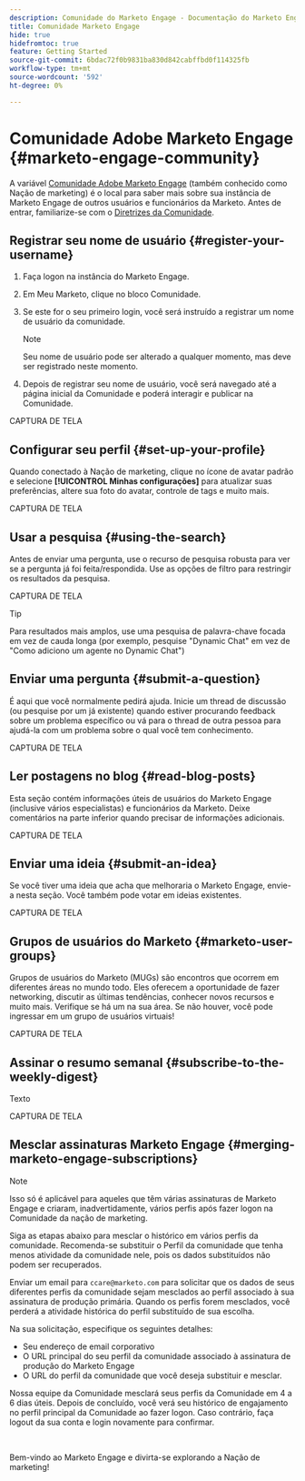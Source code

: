 ```yaml
---
description: Comunidade do Marketo Engage - Documentação do Marketo Engage - Documentação do produto
title: Comunidade Marketo Engage
hide: true
hidefromtoc: true
feature: Getting Started
source-git-commit: 6bdac72f0b9831ba830d842cabffbd0f114325fb
workflow-type: tm+mt
source-wordcount: '592'
ht-degree: 0%

---
```


# Comunidade Adobe Marketo Engage {#marketo-engage-community}

A variável [Comunidade Adobe Marketo Engage](https://nation.marketo.com/) (também conhecido como Nação de marketing) é o local para saber mais sobre sua instância de Marketo Engage de outros usuários e funcionários da Marketo. Antes de entrar, familiarize-se com o [Diretrizes da Comunidade](https://nation.marketo.com/t5/community-guidelines/ct-p/community-guidelines).

## Registrar seu nome de usuário {#register-your-username}

1. Faça logon na instância do Marketo Engage.

1. Em Meu Marketo, clique no bloco Comunidade.

1. Se este for o seu primeiro login, você será instruído a registrar um nome de usuário da comunidade.

   >[!NOTE]
   >
   >Seu nome de usuário pode ser alterado a qualquer momento, mas deve ser registrado neste momento.

1. Depois de registrar seu nome de usuário, você será navegado até a página inicial da Comunidade e poderá interagir e publicar na Comunidade.

CAPTURA DE TELA

## Configurar seu perfil {#set-up-your-profile}

Quando conectado à Nação de marketing, clique no ícone de avatar padrão e selecione **[!UICONTROL Minhas configurações]** para atualizar suas preferências, altere sua foto do avatar, controle de tags e muito mais.

CAPTURA DE TELA

## Usar a pesquisa {#using-the-search}

Antes de enviar uma pergunta, use o recurso de pesquisa robusta para ver se a pergunta já foi feita/respondida. Use as opções de filtro para restringir os resultados da pesquisa.

CAPTURA DE TELA

>[!TIP]
>
>Para resultados mais amplos, use uma pesquisa de palavra-chave focada em vez de cauda longa (por exemplo, pesquise &quot;Dynamic Chat&quot; em vez de &quot;Como adiciono um agente no Dynamic Chat&quot;)

## Enviar uma pergunta {#submit-a-question}

É aqui que você normalmente pedirá ajuda. Inicie um thread de discussão (ou pesquise por um já existente) quando estiver procurando feedback sobre um problema específico ou vá para o thread de outra pessoa para ajudá-la com um problema sobre o qual você tem conhecimento.

CAPTURA DE TELA

## Ler postagens no blog {#read-blog-posts}

Esta seção contém informações úteis de usuários do Marketo Engage (inclusive vários especialistas) e funcionários da Marketo. Deixe comentários na parte inferior quando precisar de informações adicionais.

CAPTURA DE TELA

## Enviar uma ideia {#submit-an-idea}

Se você tiver uma ideia que acha que melhoraria o Marketo Engage, envie-a nesta seção. Você também pode votar em ideias existentes.

CAPTURA DE TELA

## Grupos de usuários do Marketo {#marketo-user-groups}

Grupos de usuários do Marketo (MUGs) são encontros que ocorrem em diferentes áreas no mundo todo. Eles oferecem a oportunidade de fazer networking, discutir as últimas tendências, conhecer novos recursos e muito mais. Verifique se há um na sua área. Se não houver, você pode ingressar em um grupo de usuários virtuais!

CAPTURA DE TELA

## Assinar o resumo semanal {#subscribe-to-the-weekly-digest}

Texto

CAPTURA DE TELA

## Mesclar assinaturas Marketo Engage {#merging-marketo-engage-subscriptions}

>[!NOTE]
>
>Isso só é aplicável para aqueles que têm várias assinaturas de Marketo Engage e criaram, inadvertidamente, vários perfis após fazer logon na Comunidade da nação de marketing.

Siga as etapas abaixo para mesclar o histórico em vários perfis da comunidade. Recomenda-se substituir o Perfil da comunidade que tenha menos atividade da comunidade nele, pois os dados substituídos não podem ser recuperados.

Enviar um email para `ccare@marketo.com` para solicitar que os dados de seus diferentes perfis da comunidade sejam mesclados ao perfil associado à sua assinatura de produção primária. Quando os perfis forem mesclados, você perderá a atividade histórica do perfil substituído de sua escolha.

Na sua solicitação, especifique os seguintes detalhes:

* Seu endereço de email corporativo
* O URL principal do seu perfil da comunidade associado à assinatura de produção do Marketo Engage
* O URL do perfil da comunidade que você deseja substituir e mesclar.

Nossa equipe da Comunidade mesclará seus perfis da Comunidade em 4 a 6 dias úteis. Depois de concluído, você verá seu histórico de engajamento no perfil principal da Comunidade ao fazer logon. Caso contrário, faça logout da sua conta e login novamente para confirmar.

<br>

Bem-vindo ao Marketo Engage e divirta-se explorando a Nação de marketing!
